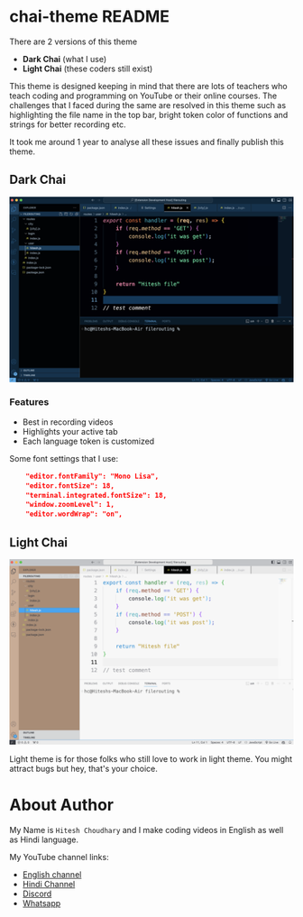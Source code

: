 # chai-theme README

There are 2 versions of this theme
- **Dark Chai** (what I use)
- **Light Chai** (these coders still exist)

This theme is designed keeping in mind that there are lots of teachers who teach coding and programming on YouTube or their online courses. The challenges that I faced during the same are resolved in this theme such as highlighting the file name in the top bar, bright token color of functions and strings for better recording etc.

It took me around 1 year to analyse all these issues and finally publish this theme.

## Dark Chai

![Dark Theme](/images/dark-chai.png)

### Features
- Best in recording videos
- Highlights your active tab
- Each language token is customized

Some font settings that I use:
```json
    "editor.fontFamily": "Mono Lisa",
    "editor.fontSize": 18,
    "terminal.integrated.fontSize": 18,
    "window.zoomLevel": 1,
    "editor.wordWrap": "on",

```

## Light Chai

![Dark Theme](/images/light-chai.png)

Light theme is for those folks who still love to work in light theme. You might attract bugs but hey, that's your choice.

# About Author

My Name is `Hitesh Choudhary` and I make coding videos in English as well as Hindi language.

My YouTube channel links:

- [English channel](https://youtube.com/hiteshchoudharydotcom)
- [Hindi Channel](https://www.youtube.com/@chaiaurcode)
- [Discord](https://hitesh.ai/discord)
- [Whatsapp](https://hitesh.ai/whatsapp)
